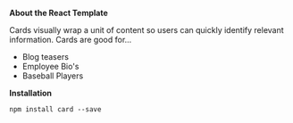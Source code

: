 **About the React Template**

Cards visually wrap a unit of content so users can quickly identify relevant information. Cards are good for...

- Blog teasers
- Employee Bio's
- Baseball Players

**Installation**

```
npm install card --save
```



